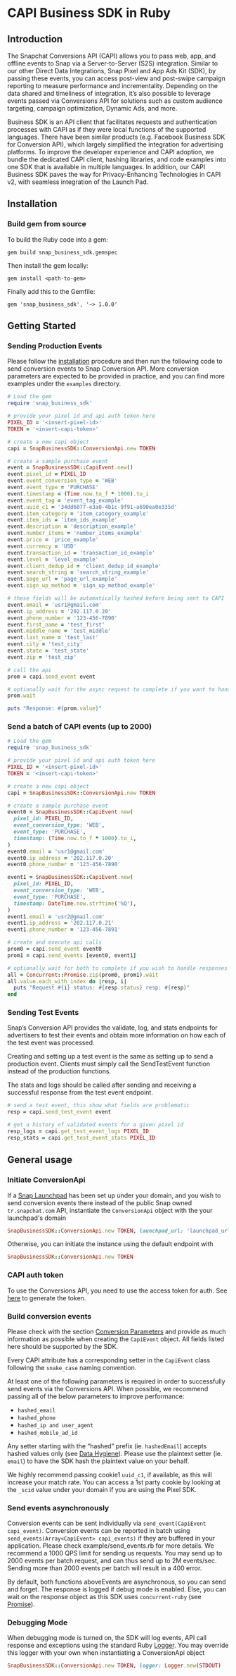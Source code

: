 
# CAPI Business SDK in Ruby
## Introduction
The Snapchat Conversions API (CAPI) allows you to pass web, app, and offline events to Snap via a Server-to-Server (S2S) integration. Similar to our other Direct Data Integrations, Snap Pixel and App Ads Kit (SDK), by passing these events, you can access post-view and post-swipe campaign reporting to measure performance and incrementality. Depending on the data shared and timeliness of integration, it’s also possible to leverage events passed via Conversions API for solutions such as custom audience targeting, campaign optimization, Dynamic Ads, and more.

Business SDK is an API client that facilitates requests and authentication processes with CAPI as if they were local functions of the supported languages. There have been similar products (e.g. Facebook Business SDK for Conversion API), which largely simplified the integration for advertising platforms. To improve the developer experience and CAPI adoption, we bundle the dedicated CAPI client, hashing libraries, and code examples into one SDK that is available in multiple languages. In addition, our CAPI Business SDK paves the way for Privacy-Enhancing Technologies in CAPI v2, with seamless integration of the Launch Pad.

## Installation
### Build gem from source

To build the Ruby code into a gem:

```shell
gem build snap_business_sdk.gemspec
```

Then install the gem locally:

```shell
gem install <path-to-gem>
```

Finally add this to the Gemfile:

    gem 'snap_business_sdk', '~> 1.0.0'

## Getting Started
### Sending Production Events
Please follow the [installation](#installation) procedure and then run the following code to send conversion events to Snap Conversion API. More conversion parameters are expected to be provided in practice, and you can find more examples under the `examples` directory.

```ruby
# Load the gem
require 'snap_business_sdk'

# provide your pixel id and api auth token here
PIXEL_ID = '<insert-pixel-id>'
TOKEN = '<insert-capi-token>'

# create a new capi object
capi = SnapBusinessSDK::ConversionApi.new TOKEN

# create a sample purchase event
event = SnapBusinessSDK::CapiEvent.new()
event.pixel_id = PIXEL_ID
event.event_conversion_type = 'WEB'
event.event_type = 'PURCHASE'
event.timestamp = (Time.now.to_f * 1000).to_i
event.event_tag = 'event_tag_example'
event.uuid_c1 = '34dd6077-e3a0-4b1c-9f91-a690ea0e335d'
event.item_category = 'item_category_example'
event.item_ids = 'item_ids_example'
event.description = 'description_example'
event.number_items = 'number_items_example'
event.price = 'price_example'
event.currency = 'USD'
event.transaction_id = 'transaction_id_example'
event.level = 'level_example'
event.client_dedup_id = 'client_dedup_id_example'
event.search_string = 'search_string_example'
event.page_url = 'page_url_example'
event.sign_up_method = 'sign_up_method_example'

# these fields will be automatically hashed before being sent to CAPI
event.email = 'usr1@gmail.com'
event.ip_address = '202.117.0.20'
event.phone_number = '123-456-7890'
event.first_name = 'test_first'
event.middle_name = 'test_middle'
event.last_name = 'test_last'
event.city = 'test_city'
event.state = 'test_state'
event.zip = 'test_zip'

# call the api
prom = capi.send_event event

# optionally wait for the async request to complete if you want to handle responses
prom.wait

puts "Response: #{prom.value}"
```

### Send a batch of CAPI events (up to 2000)
```ruby
# Load the gem
require 'snap_business_sdk'

# provide your pixel id and api auth token here
PIXEL_ID = '<insert-pixel-id>'
TOKEN = '<insert-capi-token>'

# create a new capi object
capi = SnapBusinessSDK::ConversionApi.new TOKEN

# create a sample purchase event
event0 = SnapBusinessSDK::CapiEvent.new(
  pixel_id: PIXEL_ID,
  event_conversion_type: 'WEB',
  event_type: 'PURCHASE',
  timestamp: (Time.now.to_f * 1000).to_i,
)
event0.email = 'usr1@gmail.com'
event0.ip_address = '202.117.0.20'
event0.phone_number = '123-456-7890'

event1 = SnapBusinessSDK::CapiEvent.new(
  pixel_id: PIXEL_ID,
  event_conversion_type: 'WEB',
  event_type: 'PURCHASE',
  timestamp: DateTime.now.strftime('%Q'),
)
event1.email = 'usr2@gmail.com'
event1.ip_address = '202.117.0.21'
event1.phone_number = '123-456-7891'

# create and execute api calls
prom0 = capi.send_event event0
prom1 = capi.send_events [event0, event1]

# optionally wait for both to complete if you wish to handle responses
all = Concurrent::Promise.zip(prom0, prom1).wait
all.value.each_with_index do |resp, i|
  puts "Request #{i} status: #{resp.status} resp: #{resp}"
end
```

### Sending Test Events
Snap’s Conversion API provides the validate, log, and stats endpoints for advertisers to test their events and obtain more information on how each of the test event was processed.

Creating and setting up a test event is the same as setting up to send a production event. Clients must simply call the SendTestEvent function instead of the production functions.

The stats and logs should be called after sending and receiving a successful response from the test event endpoint.
```ruby
# send a test event, this show what fields are problematic
resp = capi.send_test_event event

# get a history of validated events for a given pixel id
resp_logs = capi.get_test_event_logs PIXEL_ID
resp_stats = capi.get_test_event_stats PIXEL_ID
```
## General usage
### Initiate ConversionApi
If a [Snap Launchpad](https://github.com/Snapchat/launchpad) has been set up under your domain, and you wish to send conversion events there instead of the public Snap owned `tr.snapchat.com` API, instantiate the `ConversionApi` object with the your launchpad's domain
```ruby
SnapBusinessSDK::ConversionApi.new TOKEN, launchpad_url: 'launchpad_url'
```    
Otherwise, you can initiate the instance using the default endpoint with
```ruby
SnapBusinessSDK::ConversionApi.new TOKEN
```

### CAPI auth token
To use the Conversions API, you need to use the access token for auth. See [here](https://marketingapi.snapchat.com/docs/conversion.html#auth-requirements) to generate the token.
### Build conversion events
Please check with the section [Conversion Parameters](https://marketingapi.snapchat.com/docs/conversion.html#additional-data-formatting-guidelines) and provide as much information as possible when creating the `CapiEvent` object. All fields listed here should be supported by the SDK.

Every CAPI attribute has a corresponding setter in the `CapiEvent` class following the `snake_case` naming convention.

At least one of the following parameters is required in order to successfully send events via the Conversions API. When possible, we recommend passing all of the below parameters to improve performance:
-   `hashed_email`
-   `hashed_phone`
-   `hashed_ip and user_agent`
-   `hashed_mobile_ad_id`

Any setter starting with the “hashed” prefix (ie. `hashedEmail`) accepts hashed values only (see [Data Hygiene](https://marketingapi.snapchat.com/docs/conversion.html#data-hygiene)). Please use the plaintext setter (ie. `email`) to have the SDK hash the plaintext value on your behalf.

We highly recommend passing cookie1 `uuid_c1`, if available, as this will increase your match rate. You can access a 1st party cookie by looking at the `_scid` value under your domain if you are using the Pixel SDK.
    
### Send events asynchronously
Conversion events can be sent individually via `send_event(CapiEvent capi_event)`.
Conversion events can be reported in batch using `send_events(Array<CapiEvent> capi_events)` if they are buffered in your application. Please check example/send_events.rb for more details. We recommend a 1000 QPS limit for sending us requests. You may send up to 2000 events per batch request, and can thus send up to 2M events/sec. Sending more than 2000 events per batch will result in a 400 error.
    
By default, both functions aboveEvents are asynchronous, so you can send and forget. The response is logged if debug mode is enabled. Else, you can wait on the response object as this SDK uses `concurrent-ruby` (see [Promise](https://ruby-concurrency.github.io/concurrent-ruby/1.1.5/Concurrent/Promise.html)).
    
### Debugging Mode
When debugging mode is turned on, the SDK will log events, API call response and exceptions using the standard Ruby [Logger](https://ruby-doc.org/stdlib-2.7.0/libdoc/logger/rdoc/Logger.html). You may override this logger with your own when instantiating a ConversionApi object  
```ruby
SnapBusinessSDK::ConversionApi.new TOKEN, logger: Logger.new(STDOUT)
```
